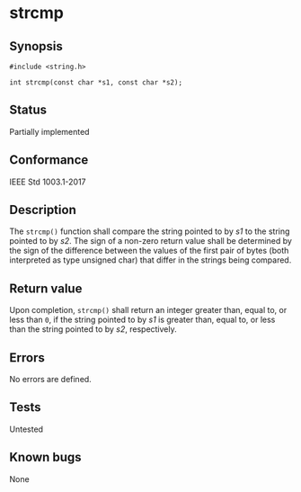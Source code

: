 # strcmp

## Synopsis

`#include <string.h>`

`int strcmp(const char *s1, const char *s2);`

## Status

Partially implemented

## Conformance

IEEE Std 1003.1-2017

## Description

The `strcmp()` function shall compare the string pointed to by _s1_ to the string pointed to by _s2_.
The sign of a non-zero return value shall be determined by the sign of the difference between the values of the first
pair of bytes (both interpreted as type unsigned char) that differ in the strings being compared.

## Return value

Upon completion, `strcmp()` shall return an integer greater than, equal to, or less than `0`, if the string pointed
to by _s1_ is greater than, equal to, or less than the string pointed to by _s2_, respectively.

## Errors

No errors are defined.

## Tests

Untested

## Known bugs

None
